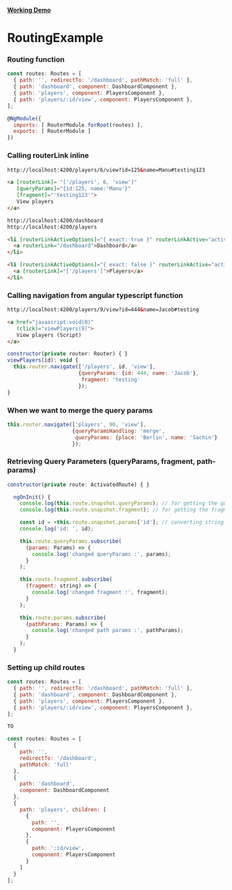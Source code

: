 [**Working Demo**](https://stackblitz.com/edit/github-routing-example)

# RoutingExample


### Routing function
```javascript
const routes: Routes = [
  { path: '', redirectTo: '/dashboard', pathMatch: 'full' },
  { path: 'dashboard', component: DashboardComponent },
  { path: 'players', component: PlayersComponent },
  { path: 'players/:id/view', component: PlayersComponent },
];

@NgModule({
  imports: [ RouterModule.forRoot(routes) ],
  exports: [ RouterModule ]
})
```

### Calling routerLink inline
```html
http://localhost:4200/players/6/view?id=125&name=Manu#testing123
```
```html
<a [routerLink]= "['/players', 6, 'view']" 
   [queryParams]="{id:125, name:'Manu'}" 
   [fragment]="'testing123'">
   View players
</a>
```
```html
http://localhost:4200/dashboard
http://localhost:4200/players
```

```html
<li [routerLinkActiveOptions]="{ exact: true }" routerLinkActive="active">
  <a routerLink="/dashboard">Dashboard</a>
</li>

<li [routerLinkActiveOptions]="{ exact: false }" routerLinkActive="active">
  <a [routerLink]="['/players']">Players</a>
</li>
```

### Calling navigation from angular typescript function
```html
http://localhost:4200/players/9/view?id=444&name=Jacob#testing
```
```html
<a href="javascript:void(0)" 
   (click)="viewPlayers(9)">
   View players (Script)
</a>
```
```javascript
constructor(private router: Router) { }
viewPlayers(id): void {
  this.router.navigate(['/players', id, 'view'], 
                       {queryParams: {id: 444, name: 'Jacob'}, 
                        fragment: 'testing'
                       });
}
```

### When we want to merge the query params

```javascript
this.router.navigate(['players', 90, 'view'], 
                     {queryParamsHandling: 'merge', 
                      queryParams: {place: 'Berlin', name: 'Sachin'}
                     });
```

### Retrieving Query Parameters (queryParams, fragment, path-params)

```javascript
constructor(private route: ActivatedRoute) { }

  ngOnInit() {
    console.log(this.route.snapshot.queryParams); // for getting the queryParams values
    console.log(this.route.snapshot.fragment); // for getting the fragment values

    const id = +this.route.snapshot.params['id']; // converting string to number
    console.log('id: ', id);

    this.route.queryParams.subscribe(
      (params: Params) => {
        console.log('changed queryParams :', params);
      }
    );

    this.route.fragment.subscribe(
      (fragment: string) => {
        console.log('changed fragment :', fragment);
      }
    );

    this.route.params.subscribe(
      (pathParams: Params) => {
        console.log('changed path params :', pathParams);
      }
    );
  }
```

### Setting up child routes

```javascript
const routes: Routes = [
  { path: '', redirectTo: '/dashboard', pathMatch: 'full' },
  { path: 'dashboard', component: DashboardComponent },
  { path: 'players', component: PlayersComponent },
  { path: 'players/:id/view', component: PlayersComponent },
];

TO

const routes: Routes = [
  {
    path: '',
    redirectTo: '/dashboard',
    pathMatch: 'full'
  },
  {
    path: 'dashboard',
    component: DashboardComponent
  },
  {
    path: 'players', children: [
      {
        path: '',
        component: PlayersComponent
      },
      {
        path: ':id/view',
        component: PlayersComponent
      }
    ]
  }
];
```
